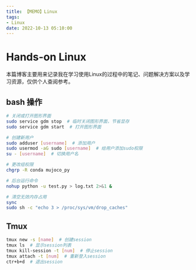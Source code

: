 ```yaml
---
title: 【MEMO】Linux
tags:
- Linux
date: 2022-10-13 05:10:00
---
```


# Hands-on Linux

本篇博客主要用来记录我在学习使用Linux的过程中的笔记、问题解决方案以及学习资源，仅供个人查阅参考。

## bash 操作

```bash
# 关闭或打开图形界面
sudo service gdm stop  # 临时关闭图形界面，节省显存
sudo service gdm start  # 打开图形界面

# 创建新用户
sudo adduser [username]  # 添加用户
sudo usermod -aG sudo [username]  # 给用户添加sudo权限
su - [username]  # 切换用户名

# 更改组权限
chgrp -R conda mujoco_py

# 后台运行命令
nohup python -u test.py > log.txt 2>&1 &

# 清空无效内存占用
sync
sudo sh -c "echo 3 > /proc/sys/vm/drop_caches"
```

## Tmux

```bash
tmux new -s [name]  # 创建session
tmux ls  # 显示session列表
tmux kill-session -t [num]  # 停止session
tmux attach -t [num]  # 重新登入session
ctr+b+d  # 退出session
```

